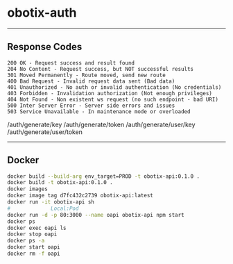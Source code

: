 # obotix-auth

---
## Response Codes

```
200 OK - Request success and result found
204 No Content - Request success, but NOT successful results 
301 Moved Permanently - Route moved, send new route
400 Bad Request - Invalid request data sent (Bad data)
401 Unauthorized - No auth or invalid authentication (No credentials)
403 Forbidden - Invalidation authorization (Not enough privileges)
404 Not Found - Non existent ws request (no such endpoint - bad URI)
500 Inter Server Error - Server side errors and issues
503 Service Unavailable - In maintenance mode or overloaded
```

/auth/generate/key
/auth/generate/token
/auth/generate/user/key
/auth/generate/user/token

---
## Docker
```bash
docker build --build-arg env_target=PROD -t obotix-api:0.1.0 .
docker build -t obotix-api:0.1.0 .
docker images
docker image tag d7fc432c2739 obotix-api:latest
docker run -it obotix-api sh
#             Local:Pod
docker run -d -p 80:3000 --name oapi obotix-api npm start
docker ps
docker exec oapi ls
docker stop oapi
docker ps -a
docker start oapi
docker rm -f oapi
```
